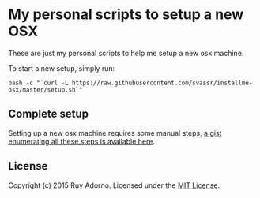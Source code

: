 # My personal scripts to setup a new OSX

These are just my personal scripts to help me setup a new osx machine.

To start a new setup, simply run:

```shell
bash -c "`curl -L https://raw.githubusercontent.com/svassr/installme-osx/master/setup.sh`"
```

## Complete setup

Setting up a new osx machine requires some manual steps, [a gist enumerating all these steps is available here](https://gist.github.com/ruyadorno/d14d399b1853b29b08c8).

## License

Copyright (c) 2015 Ruy Adorno. Licensed under the [MIT License](http://www.opensource.org/licenses/mit-license.php).
